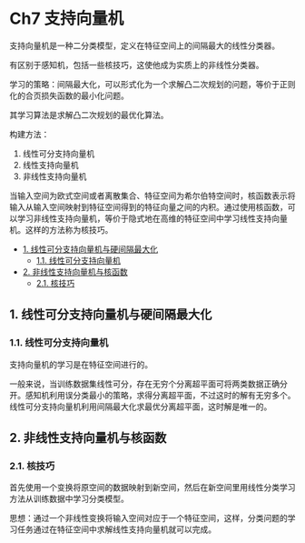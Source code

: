 # Ch7 支持向量机

支持向量机是一种二分类模型，定义在特征空间上的间隔最大的线性分类器。

有区别于感知机，包括一些核技巧，这使他成为实质上的非线性分类器。

学习的策略：间隔最大化，可以形式化为一个求解凸二次规划的问题，等价于正则化的合页损失函数的最小化问题。

其学习算法是求解凸二次规划的最优化算法。

构建方法：
1. 线性可分支持向量机
2. 线性支持向量机
3. 非线性支持向量机

当输入空间为欧式空间或者离散集合、特征空间为希尔伯特空间时，核函数表示将输入从输入空间映射到特征空间得到的特征向量之间的内积。通过使用核函数，可以学习非线性支持向量机，等价于隐式地在高维的特征空间中学习线性支持向量机。这样的方法称为核技巧。

<!-- TOC -->

- [1. 线性可分支持向量机与硬间隔最大化](#1-线性可分支持向量机与硬间隔最大化)
    - [1.1. 线性可分支持向量机](#11-线性可分支持向量机)
- [2. 非线性支持向量机与核函数](#2-非线性支持向量机与核函数)
    - [2.1. 核技巧](#21-核技巧)

<!-- /TOC -->

## 1. 线性可分支持向量机与硬间隔最大化

### 1.1. 线性可分支持向量机

支持向量机的学习是在特征空间进行的。

一般来说，当训练数据集线性可分，存在无穷个分离超平面可将两类数据正确分开。感知机利用误分类最小的策略，求得分离超平面，不过这时的解有无穷多个。线性可分支持向量机利用间隔最大化求最优分离超平面，这时解是唯一的。


## 2. 非线性支持向量机与核函数

### 2.1. 核技巧

首先使用一个变换将原空间的数据映射到新空间，然后在新空间里用线性分类学习方法从训练数据中学习分类模型。

思想：通过一个非线性变换将输入空间对应于一个特征空间，这样，分类问题的学习任务通过在特征空间中求解线性支持向量机就可以完成。

